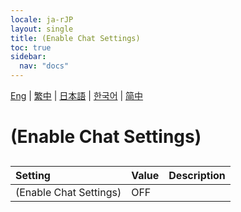 ```yaml
---
locale: ja-rJP
layout: single
title: (Enable Chat Settings)
toc: true
sidebar:
  nav: "docs"
---
```

[Eng](/dancexr/menu/2025.4/chat/enabled.md) | [繁中](/tw/dancexr/menu/2025.4/chat/enabled.md) | [日本語](/jp/dancexr/menu/2025.4/chat/enabled.md) | [한국어](/kr/dancexr/menu/2025.4/chat/enabled.md) | [简中](/zh/dancexr/menu/2025.4/chat/enabled.md)
# (Enable Chat Settings)
## 
| Setting | Value | Description |
| :--- | --- | :--- |
| (Enable Chat Settings) | OFF | 
